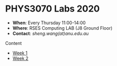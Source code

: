 PHYS3070 Labs 2020
==================
- **When**: Every Thursday 11:00-14:00
- **Where**: RSES Computing LAB (J8 Ground Floor)
- **Contact**: *sheng.wang(at)anu.edu.au*

Content

- [Week 1](https://github.com/sheng09/PHYS3070-2020/blob/master/Week1/After-class-reading.md#week1)
- [Week 2](https://github.com/sheng09/PHYS3070-2020/tree/master/Week2#week-2)
